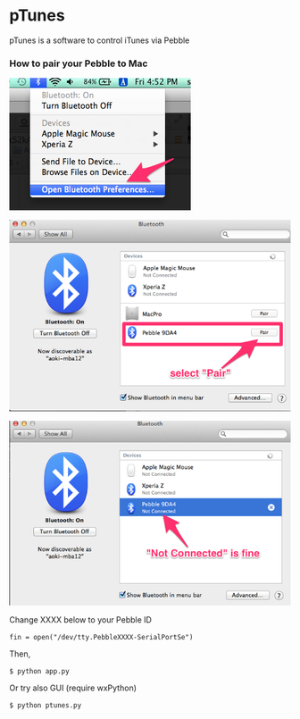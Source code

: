 pTunes
=============
pTunes is a software to control iTunes via Pebble

### How to pair your Pebble to Mac

![bluetooth preference](photos/bluetooth_pref.png)

![pair](photos/pair.png)

![not connected](photos/not_connected.png)


Change XXXX below to your Pebble ID
```
fin = open("/dev/tty.PebbleXXXX-SerialPortSe")
```

Then,
```
$ python app.py
```

Or try also GUI (require wxPython)
```
$ python ptunes.py
```

